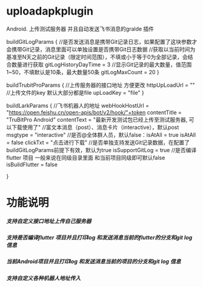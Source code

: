 # uploadapkplugin

Android. 上传测试服务器 并且自动发送飞书消息的gralde 插件



buildGitLogParams {
//是否发送消息是携带Git记录日志，如果配置了这块参数才会携带Git记录，消息里面可以单独设置是否携带Git日志数据
//获取以当前时间为基准至N天之前的Git记录（限定时间范围），不填或小于等于0为全部记录，会结合数量进行获取
gitLogHistoryDayTime = 3
//显示Git记录的最大数量，值范围1~50，不填默认是10条，最大数量50条
gitLogMaxCount = 20
}

buildTrubitProParams {
//上传服务器的接口地址 方便更改
httpUpLoadUrl = ""
//上传文件的key 默认大部分都是file
upLoadKey = "file"
}

buildLarkParams {
//飞书机器人的地址
webHookHostUrl = "https://open.feishu.cn/open-apis/bot/v2/hook/"+token
contentTitle = "TruBitPro Android"
contentText = "最新开发测试包已经上传至测试服务器, 可以下载使用了"
//富文本消息（post）、消息卡片（interactive），默认post
msgtype = "interactive"
//是否@全体群人员，默认false：isAtAll = true
isAtAll = false
clickTxt = "点击进行下载"
//是否单独支持发送Git记录数据，在配置了buildGitLogParams前提下有效，默认为true
isSupportGitLog = true
//是否编译flutter 项目  一般来说在同级目录里面 和当前项目同级即可默认false
isBuildFlutter = false

}

# 功能说明
##### 支持自定义接口地址上传自己服务器 
##### 支持是否编译flutter 项目并且打印log 和发送消息当前的flutter的分支和git log 信息
##### 当前Android项目并且打印log 和发送消息当前的项目的分支和git log 信息
##### 支持自定义各种机器人地址传入
